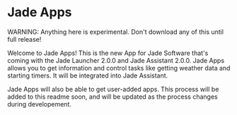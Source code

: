 # Jade Apps
WARNING: Anything here is experimental. Don't download any of this until full release!

Welcome to Jade Apps! This is the new App for Jade Software that's coming with the Jade Launcher 2.0.0 and Jade Assistant 2.0.0. Jade Apps allows you to get information
and control tasks like getting weather data and starting timers. It will be integrated into Jade Assistant.

Jade Apps will also be able to get user-added apps. This process will be added to this readme soon, and will be updated as the process changes during developement.
